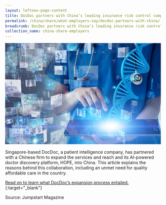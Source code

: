 ```yaml
---
layout: leftnav-page-content
title: DocDoc partners with China’s leading insurance risk control company Kaitaiming Technology to bring doctor discovery services to China
permalink: /china/share/what-employers-say/docdoc-partners-with-china/
breadcrumb: DocDoc partners with China’s leading insurance risk control company Kaitaiming Technology
collection_name: china-share-employers
---
```


<img src="\images\china-employers\docdoc-partners-with-china.jpg" alt="docdoc-partners-with-china" style="width:800px;" />

Singapore-based DocDoc, a patient intelligence company, has partnered with a Chinese firm to expand the services and reach and its AI-powered doctor discovery platform, HOPE, into China. This article explains the reasons behind this collaboration, including an unmet need for quality affordable care in the country. 

[Read on to learn what DocDoc’s expansion process entailed.](https://www.jumpstartmag.com/press-release-docdoc-partners-with-chinas-leading-insurance-risk-control-company-kaitaiming-technology-to-bring-doctor-discovery-services-to-china/){:target="_blank"}

Source: Jumpstart Magazine

